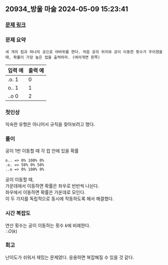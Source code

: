 ## 20934_방울 마술 2024-05-09 15:23:41
### [문제 링크](https://swexpertacademy.com/main/code/problem/problemDetail.do?contestProbId=AY9QTGqqcckDFAVF)

### 문제 요약
    세 개의 컵과 하나의 공으로 야바위를 한다. 처음 공의 위치와 공이 이동한 횟수가 주어졌을 때, 확률이 가장 높은 컵을 출력하라. (여러개면 왼쪽)
    
| 입력 예 | 출력 예 |
| --- | --- |
| .o. 1| 0 |
| o.. 1| 1 |
| ..o 0| 2 |

### 첫인상
익숙한 유형은 아니어서 규칙을 찾아보려고 했다.

### 풀이   

공이 1번 이동할 때 각 컵 안에 있을 확률

    o.. => 0% 100% 0%
    .o. => 50% 0% 50%
    ..o => 0% 100% 0%

공이 이동할 때,  
가운데에서 이동하면 확률은 좌우로 반반씩 나뉜다.  
좌우에서 이동하면 확률은 가운데로 모인다.  
이 두 가지를 독립적으로 동시에 작동하도록 해서 해결했다.

### 시간 복잡도
연산 횟수는 공이 이동하는 횟수 $k$에 비례한다.  
$∴ O(k)$

### 회고
난이도가 쉬워서 재밌는 문제였다. 응용하면 복잡해질 수 있을 것 같다.